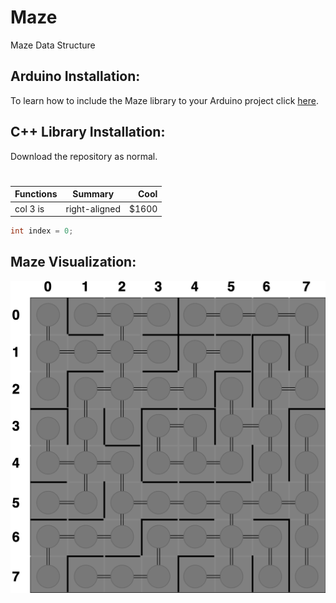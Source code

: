 # Maze
Maze Data Structure

## Arduino Installation:
To learn how to include the Maze library to your Arduino project click [here](https://www.arduino.cc/en/guide/libraries#toc4). 

## C++ Library Installation:
Download the repository as normal.

#

| Functions     | Summary       | Cool  |
| ------------- |:-------------:| -----:|
| col 3 is      | right-aligned | $1600 |

```c++
int index = 0;
```

## Maze Visualization:
![Alt Text](https://github.com/jimenezjose/Maze/blob/master/.images/Maze-Graph.png)
